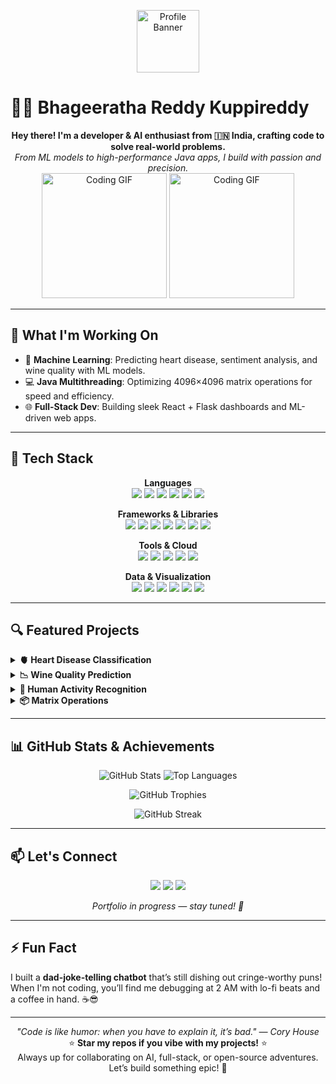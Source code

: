 <p align="center">
  <img src="https://phantom-marca.unidadeditorial.es/4a9dc9ebef4bb286aec3966c71702487/resize/828/f/jpg/assets/multimedia/imagenes/2021/08/09/16285056402026.jpg?text=Bhageeratha+Reddy+Portfolio" alt="Profile Banner" width="100"/>
</p>

# 👨‍💻 Bhageeratha Reddy Kuppireddy

<p align="center">
  <b>Hey there! I'm a developer & AI enthusiast from 🇮🇳 India, crafting code to solve real-world problems.</b><br>
  <i>From ML models to high-performance Java apps, I build with passion and precision.</i><br>
  <img src="https://media.giphy.com/media/LmNwrBhejkK9EFP504/giphy.gif" alt="Coding GIF" width="200"/>
  <img src="https://media3.giphy.com/media/v1.Y2lkPTc5MGI3NjExb2treGo2MWlsMm41bTYzZjJqNWs1dWdtcmNiaHRzeTdrMm9laGl6ZyZlcD12MV9pbnRlcm5hbF9naWZfYnlfaWQmY3Q9Zw/ff54BctkWA5ry/giphy.gif" alt="Coding GIF" width="200"/>

</p>

---

## 🚀 What I'm Working On
- 🧠 **Machine Learning**: Predicting heart disease, sentiment analysis, and wine quality with ML models.
- 💻 **Java Multithreading**: Optimizing 4096×4096 matrix operations for speed and efficiency.
- 🌐 **Full-Stack Dev**: Building sleek React + Flask dashboards and ML-driven web apps.

---

## 🧠 Tech Stack

<p align="center">
  <b>Languages</b><br>
  <img src="https://img.shields.io/badge/Python-3776AB?style=flat-square&logo=python&logoColor=white"/> 
  <img src="https://img.shields.io/badge/Java-ED8B00?style=flat-square&logo=java&logoColor=white"/> 
  <img src="https://img.shields.io/badge/JavaScript-F7DF1E?style=flat-square&logo=javascript&logoColor=black"/> 
  <img src="https://img.shields.io/badge/C++-00599C?style=flat-square&logo=c%2B%2B&logoColor=white"/> 
  <img src="https://img.shields.io/badge/SQL-4479A1?style=flat-square&logo=postgresql&logoColor=white"/> 
  <img src="https://img.shields.io/badge/R-276DC3?style=flat-square&logo=r&logoColor=white"/>
</p>

<p align="center">
  <b>Frameworks & Libraries</b><br>
  <img src="https://img.shields.io/badge/React-61DAFB?style=flat-square&logo=react&logoColor=black"/> 
  <img src="https://img.shields.io/badge/Flask-000000?style=flat-square&logo=flask&logoColor=white"/> 
  <img src="https://img.shields.io/badge/Scikit--learn-F7931E?style=flat-square&logo=scikit-learn&logoColor=white"/> 
  <img src="https://img.shields.io/badge/PyTorch-EE4C2C?style=flat-square&logo=pytorch&logoColor=white"/> 
  <img src="https://img.shields.io/badge/TensorFlow-FF6F00?style=flat-square&logo=tensorflow&logoColor=white"/> 
  <img src="https://img.shields.io/badge/Django-092E20?style=flat-square&logo=django&logoColor=white"/> 
  <img src="https://img.shields.io/badge/Streamlit-FF4B4B?style=flat-square&logo=streamlit&logoColor=white"/>
</p>

<p align="center">
  <b>Tools & Cloud</b><br>
  <img src="https://img.shields.io/badge/Git-F05032?style=flat-square&logo=git&logoColor=white"/> 
  <img src="https://img.shields.io/badge/Docker-2496ED?style=flat-square&logo=docker&logoColor=white"/> 
  <img src="https://img.shields.io/badge/AWS-232F3E?style=flat-square&logo=amazon-aws&logoColor=white"/> 
  <img src="https://img.shields.io/badge/Firebase-FFCA28?style=flat-square&logo=firebase&logoColor=black"/> 
  <img src="https://img.shields.io/badge/VS%20Code-007ACC?style=flat-square&logo=visual-studio-code&logoColor=white"/>
</p>

<p align="center">
  <b>Data & Visualization</b><br>
  <img src="https://img.shields.io/badge/Pandas-150458?style=flat-square&logo=pandas&logoColor=white"/> 
  <img src="https://img.shields.io/badge/NumPy-013243?style=flat-square&logo=numpy&logoColor=white"/> 
  <img src="https://img.shields.io/badge/Matplotlib-11557C?style=flat-square&logo=python&logoColor=white"/> 
  <img src="https://img.shields.io/badge/Seaborn-3776AB?style=flat-square&logo=python&logoColor=white"/> 
  <img src="https://img.shields.io/badge/Power%20BI-F2C811?style=flat-square&logo=power-bi&logoColor=black"/> 
  <img src="https://img.shields.io/badge/Tableau-E97627?style=flat-square&logo=tableau&logoColor=white"/>
</p>

---

## 🔍 Featured Projects

<details>
  <summary><b>🫀 Heart Disease Classification</b></summary>
  <p>Built ensemble ML models (Random Forest, Bagging) on a heart disease dataset, achieving 81%+ accuracy with tuned hyperparameters.<br>
  <a href="https://github.com/kuppireddybhageerathareddy1110/heart-disease-ml">View Repository</a></p>
</details>

<details>
  <summary><b>📉 Wine Quality Prediction</b></summary>
  <p>Developed regression models (Ridge, Lasso, PCR) with a complete ML pipeline, including evaluation metrics and visualizations.<br>
  <a href="https://github.com/kuppireddybhageerathareddy1110/wine-quality">View Repository</a></p>
</details>

<details>
  <summary><b>🤖 Human Activity Recognition</b></summary>
  <p>LSTM-based deep learning model to classify human activities using sensor data.<br>
  <a href="https://github.com/kuppireddybhageerathareddy1110/activity-recognition">View Repository</a></p>
</details>

<details>
  <summary><b>📦 Matrix Operations</b></summary>
  <p>High-performance Java code for parallel matrix multiplication and 2D convolution on 4096×4096 matrices.<br>
  <a href="https://github.com/kuppireddybhageerathareddy1110/matrix-java">View Repository</a></p>
</details>

---

## 📊 GitHub Stats & Achievements

<p align="center">
  <img src="https://github-readme-stats.vercel.app/api?username=kuppireddybhageerathareddy1110&show_icons=true&theme=github_dark" alt="GitHub Stats"/>
  <img src="https://github-readme-stats.vercel.app/api/top-langs/?username=kuppireddybhageerathareddy1110&layout=compact&theme=github_dark" alt="Top Languages"/>
</p>

<p align="center">
  <img src="https://github-profile-trophy.vercel.app/?username=kuppireddybhageerathareddy1110&theme=onedark&margin-w=15&margin-h=15" alt="GitHub Trophies"/>
</p>

<p align="center">
  <img src="https://github-readme-streak-stats.herokuapp.com/?user=kuppireddybhageerathareddy1110&theme=dark" alt="GitHub Streak"/>
</p>

---

## 📫 Let's Connect

<p align="center">
  <a href="https://www.linkedin.com/in/bhageerathareddy"><img src="https://img.shields.io/badge/LinkedIn-0077B5?style=flat-square&logo=linkedin&logoColor=white"/></a>
  <a href="bhageerathareddykuppireddy@gmail.com"><img src="https://img.shields.io/badge/Email-D14836?style=flat-square&logo=gmail&logoColor=white"/></a>
  <a href="https://your-portfolio.com"><img src="https://img.shields.io/badge/Portfolio-000000?style=flat-square&logo=firefox&logoColor=white"/></a>
</p>

<p align="center"><i>Portfolio in progress — stay tuned! 🚧</i></p>

---

## ⚡ Fun Fact
I built a **dad-joke-telling chatbot** that’s still dishing out cringe-worthy puns! When I'm not coding, you’ll find me debugging at 2 AM with lo-fi beats and a coffee in hand. ☕😎

---

<p align="center">
  <i>"Code is like humor: when you have to explain it, it’s bad." — Cory House</i><br>
  ⭐ <b>Star my repos if you vibe with my projects!</b> ⭐<br>
  Always up for collaborating on AI, full-stack, or open-source adventures. Let’s build something epic! 🚀
</p>
